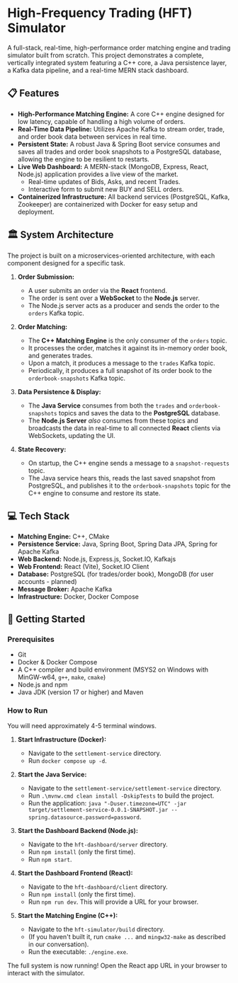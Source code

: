 # High-Frequency Trading (HFT) Simulator

A full-stack, real-time, high-performance order matching engine and trading simulator built from scratch. This project demonstrates a complete, vertically integrated system featuring a C++ core, a Java persistence layer, a Kafka data pipeline, and a real-time MERN stack dashboard.



## 📋 Features

* **High-Performance Matching Engine:** A core C++ engine designed for low latency, capable of handling a high volume of orders.
* **Real-Time Data Pipeline:** Utilizes Apache Kafka to stream order, trade, and order book data between services in real time.
* **Persistent State:** A robust Java & Spring Boot service consumes and saves all trades and order book snapshots to a PostgreSQL database, allowing the engine to be resilient to restarts.
* **Live Web Dashboard:** A MERN-stack (MongoDB, Express, React, Node.js) application provides a live view of the market.
    * Real-time updates of Bids, Asks, and recent Trades.
    * Interactive form to submit new BUY and SELL orders.
* **Containerized Infrastructure:** All backend services (PostgreSQL, Kafka, Zookeeper) are containerized with Docker for easy setup and deployment.

## 🏛️ System Architecture

The project is built on a microservices-oriented architecture, with each component designed for a specific task.

1.  **Order Submission:**
    * A user submits an order via the **React** frontend.
    * The order is sent over a **WebSocket** to the **Node.js** server.
    * The Node.js server acts as a producer and sends the order to the `orders` Kafka topic.

2.  **Order Matching:**
    * The **C++ Matching Engine** is the only consumer of the `orders` topic.
    * It processes the order, matches it against its in-memory order book, and generates trades.
    * Upon a match, it produces a message to the `trades` Kafka topic.
    * Periodically, it produces a full snapshot of its order book to the `orderbook-snapshots` Kafka topic.

3.  **Data Persistence & Display:**
    * The **Java Service** consumes from both the `trades` and `orderbook-snapshots` topics and saves the data to the **PostgreSQL** database.
    * The **Node.js Server** *also* consumes from these topics and broadcasts the data in real-time to all connected **React** clients via WebSockets, updating the UI.

4.  **State Recovery:**
    * On startup, the C++ engine sends a message to a `snapshot-requests` topic.
    * The Java service hears this, reads the last saved snapshot from PostgreSQL, and publishes it to the `orderbook-snapshots` topic for the C++ engine to consume and restore its state.

## 💻 Tech Stack

* **Matching Engine:** C++, CMake
* **Persistence Service:** Java, Spring Boot, Spring Data JPA, Spring for Apache Kafka
* **Web Backend:** Node.js, Express.js, Socket.IO, Kafkajs
* **Web Frontend:** React (Vite), Socket.IO Client
* **Database:** PostgreSQL (for trades/order book), MongoDB (for user accounts - planned)
* **Message Broker:** Apache Kafka
* **Infrastructure:** Docker, Docker Compose

## 🚀 Getting Started

### Prerequisites

* Git
* Docker & Docker Compose
* A C++ compiler and build environment (MSYS2 on Windows with MinGW-w64, `g++`, `make`, `cmake`)
* Node.js and npm
* Java JDK (version 17 or higher) and Maven

### How to Run

You will need approximately 4-5 terminal windows.

1.  **Start Infrastructure (Docker):**
    * Navigate to the `settlement-service` directory.
    * Run `docker compose up -d`.

2.  **Start the Java Service:**
    * Navigate to the `settlement-service/settlement-service` directory.
    * Run `.\mvnw.cmd clean install -DskipTests` to build the project.
    * Run the application: `java "-Duser.timezone=UTC" -jar target/settlement-service-0.0.1-SNAPSHOT.jar --spring.datasource.password=password`.

3.  **Start the Dashboard Backend (Node.js):**
    * Navigate to the `hft-dashboard/server` directory.
    * Run `npm install` (only the first time).
    * Run `npm start`.

4.  **Start the Dashboard Frontend (React):**
    * Navigate to the `hft-dashboard/client` directory.
    * Run `npm install` (only the first time).
    * Run `npm run dev`. This will provide a URL for your browser.

5.  **Start the Matching Engine (C++):**
    * Navigate to the `hft-simulator/build` directory.
    * (If you haven't built it, run `cmake ...` and `mingw32-make` as described in our conversation).
    * Run the executable: `./engine.exe`.

The full system is now running! Open the React app URL in your browser to interact with the simulator.
